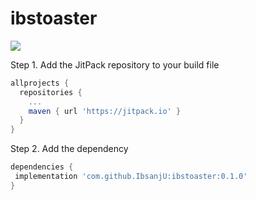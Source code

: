 # ibstoaster

[![](https://jitpack.io/v/IbsanjU/ibstoaster.svg)](https://jitpack.io/#IbsanjU/ibstoaster)

Step 1. Add the JitPack repository to your build file

```gradle
allprojects {
  repositories {
    ...
    maven { url 'https://jitpack.io' }
  }
}
  ```
  
  Step 2. Add the dependency
  
 ```gradle
dependencies {
  implementation 'com.github.IbsanjU:ibstoaster:0.1.0'
}
  ```
